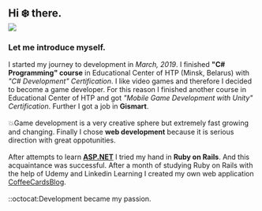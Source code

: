 # <h2>Hi ❄️ there. <br/><img src="https://img.shields.io/badge/Hello---World!-informational?logoWidth=60&style=plastic" />

<h3>Let me introduce myself.</h3>

I started my journey to development in *March, 2019*. I finished **"C# Programming" course** in  Educational Center of HTP (Minsk, Belarus) with <i>"C# Development" Certification</i>. 
I like video games and therefore I decided to become a game developer. For this reason I finished another course in  Educational Center of HTP and got 
<i>"Mobile Game Development with Unity" Certification</i>. Further I got a job in **Gismart**. <br/><br/>
:collision:Game development is a very creative sphere but extremely 
fast growing and changing. Finally I chose **web development** because it is serious direction with great oppotunities. <br/><br/> 
After attempts to learn [**ASP.NET**](https://github.com/miseinen/DinosaursShop) I tried my hand in **Ruby on Rails**. And this acquaintance was successful. 
After a month of studying Ruby on Rails with the help of Udemy and Linkedin Learning I created my own web application [CoffeeCardsBlog](https://github.com/miseinen/CoffeeCardsBlog).
<br/><br/>::octocat:Development became my passion.
